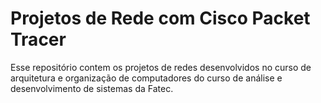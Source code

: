# Projetos de Rede com Cisco Packet Tracer
Esse repositório contem os projetos de redes desenvolvidos no curso de arquitetura e organização de computadores do curso de análise e desenvolvimento de sistemas da Fatec.